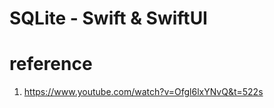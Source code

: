 # SQLite - Swift & SwiftUI








# reference
1. https://www.youtube.com/watch?v=Ofgl6lxYNvQ&t=522s
